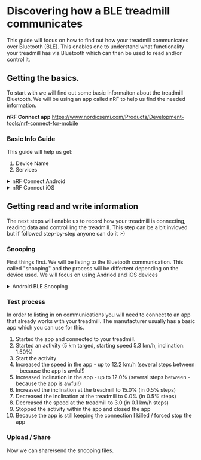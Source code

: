 # Discovering how a BLE treadmill communicates
This guide will focus on how to find out how your treadmill communicates over Bluetooth (BLE). This enables one to understand what functionality your treadmill has via Bluetooth which can then be used to read and/or control it.

## Getting the basics.
To start with we will find out some basic informaiton about the treadmill Bluetooth. We will be using an app called nRF to help us find the needed information.

**nRF Connect app**
https://www.nordicsemi.com/Products/Development-tools/nrf-connect-for-mobile

### Basic Info Guide
This guide will help us get:
1. Device Name
2. Services
<details>
  
  <summary>nRF Connect Android</summary>
  
  1. Install the nRF connect app <br>
  Note: make sure the treadmill is not connected to any devices or apps.<br>
  2. Click `SCAN`. This will scan all the available Bluetooth devices.<br>
  3. Find your treadmill in the list and click `CONNECT`.<br>
  You will now be connected to the treadmill via Bluetooth.<br>
  4. Make sure you are on the the `CLIENT` tab at the top.<br>
  5. 
  
</details>

<details>
  
  <summary>nRF Connect iOS</summary>
  1. Install the nRF connect app <br>
  Note: make sure the treadmill is not connected to any devices or apps.<br>
  2. Click `SCAN`. This will scan all the available Bluetooth devices.<br>
  3. Find your treadmill in the list and click `CONNECT`.<br>
  You will now be connected to the treadmill via Bluetooth.<br>
  4. Make sure you are on the the `CLIENT` tab at the top.<br>
  5. 
  
</details>

## Getting read and write information
The next steps will enable us to record how your treadmill is connecting, reading data and controllling the treadmill. This step can be a bit invloved but if followed step-by-step anyone can do it :-)

### Snooping
First things first. We will be listing to the Bluetooth communication. This called "snooping" and the process will be differtent depending on the device used. We will focus on using Andriod and iOS devices

<details>
  <summary>Android BLE Snooping</summary>
1.  Enable developer mode.<br>
Each manufacturer has their own steps to enable this but a quick Google will get you there.<br>
e.g. https://www.google.com/search?q=samsung+s22+enable+developer+mode<br>
2.  Go to Settings<br>
3.  Go into developer options<br>
4.  Enable the option Enable Bluetooth HCI snoop log<br>
5.  restart your phone<br>
6.  open your machine app and play with it collecting inclination and speed<br>
7.  Disable the option Enable Bluetooth HCI snoop log<br>
8.  in Developer Options: Bug report->Full report<br>
9. wait a random amount of time (10-20 seconds)<br>
10. A notification will appear at the top of the device. Click on it, share, email it to yourself. If it doesn't appear you need to use ADB to pull the file from the phone itself<br>
11. You'll get a zip file with the entire report. In the FS/Data/Log/bt directory of the zipfile is the file you want.
attach the log file in a new issue with a short description of the steps you did in the app when you used it<br>

  
</details>

### Test process
In order to listing in on communications you will need to connect to an app that already works with your treadmill. The manufacturer usually has a basic app which you can use for this.

1.  Started the app and connected to your treadmill.
2.  Started an activity (5 km targed, starting speed 5.3 km/h, inclination: 1.50%)
3.  Start the activity
4.  Increased the speed in the app - up to 12.2 km/h (several steps between - because the app is awful!)
5.  Increased inclination in the app - up to 12.0% (several steps between - because the app is awful!)
6.  Increased the inclination at the treadmill to 15.0% (in 0.5% steps)
7.  Decreased the inclination at the treadmill to 0.0% (in 0.5% steps)
8.  Decreased the speed at the treadmill to 3.0 (in 0.1 km/h steps)
9.  Stopped the activity within the app and closed the app
10. Because the app is still keeping the connection I killed / forced stop the app

### Upload / Share
Now we can share/send the snooping files. 
